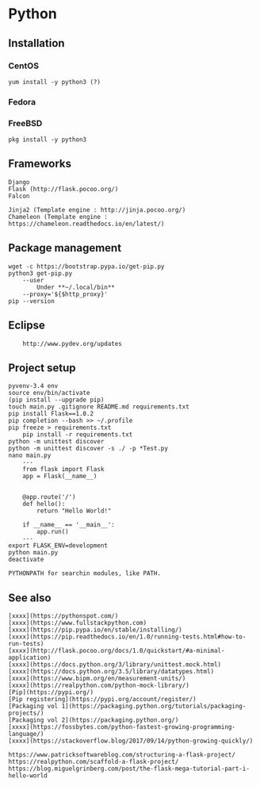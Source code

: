 # Python

## Installation

### CentOS

    yum install -y python3 (?)

### Fedora

### FreeBSD

    pkg install -y python3

## Frameworks
    Django
    Flask (http://flask.pocoo.org/)
    Falcon

    Jinja2 (Template engine : http://jinja.pocoo.org/)
    Chameleon (Template engine : https://chameleon.readthedocs.io/en/latest/)

## Package management

    wget -c https://bootstrap.pypa.io/get-pip.py
    python3 get-pip.py
        --user
            Under **~/.local/bin**
        --proxy='${$http_proxy}'
    pip --version

## Eclipse
        http://www.pydev.org/updates

## Project setup
    pyvenv-3.4 env
    source env/bin/activate
    (pip install --upgrade pip)
    touch main.py .gitignore README.md requirements.txt
    pip install Flask==1.0.2
    pip completion --bash >> ~/.profile
    pip freeze > requirements.txt
        pip install -r requirements.txt
    python -m unittest discover
    python -m unittest discover -s ./ -p *Test.py
    nano main.py
        ---
        from flask import Flask
        app = Flask(__name__)


        @app.route('/')
        def hello():
            return "Hello World!"

        if __name__ == '__main__':
            app.run()
        ---
    export FLASK_ENV=development
    python main.py
    deactivate

    PYTHONPATH for searchin modules, like PATH.

## See also

    [xxxx](https://pythonspot.com/)
    [xxxx](https://www.fullstackpython.com)
    [xxxx](https://pip.pypa.io/en/stable/installing/)
    [xxxx](https://pip.readthedocs.io/en/1.0/running-tests.html#how-to-run-tests)
    [xxxx](http://flask.pocoo.org/docs/1.0/quickstart/#a-minimal-application)
    [xxxx](https://docs.python.org/3/library/unittest.mock.html)
    [xxxx](https://docs.python.org/3.5/library/datatypes.html)
    [xxxx](https://www.bipm.org/en/measurement-units/)
    [xxxx](https://realpython.com/python-mock-library/)
    [Pip](https://pypi.org/)
    [Pip registering](https://pypi.org/account/register/)
    [Packaging vol 1](https://packaging.python.org/tutorials/packaging-projects/)
    [Packaging vol 2](https://packaging.python.org/)
    [xxxx](https://fossbytes.com/python-fastest-growing-programming-language/)
    [xxxx](https://stackoverflow.blog/2017/09/14/python-growing-quickly/)

    https://www.patricksoftwareblog.com/structuring-a-flask-project/
    https://realpython.com/scaffold-a-flask-project/
    https://blog.miguelgrinberg.com/post/the-flask-mega-tutorial-part-i-hello-world